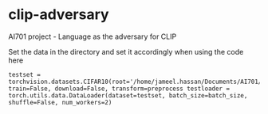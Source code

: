 # clip-adversary
AI701 project - Language as the adversary for CLIP

Set the data in the directory and set it accordingly when using the code here
``` 
testset = torchvision.datasets.CIFAR10(root='/home/jameel.hassan/Documents/AI701/data/cifar10', train=False, download=False, transform=preprocess testloader = torch.utils.data.DataLoader(dataset=testset, batch_size=batch_size, shuffle=False, num_workers=2) 
```
